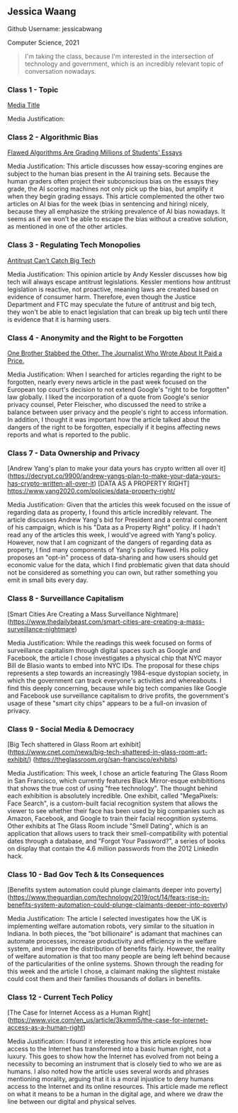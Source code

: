 
## Jessica Waang
Github Username: jessicabwang

Computer Science, 2021

> I'm taking the class, because I'm interested in the intersection of technology and government, which is an incredibly relevant topic of conversation nowadays.


### Class 1 - Topic

[Media Title](link.com/to-media)

Media Justification:

### Class 2 - Algorithmic Bias

[Flawed Algorithms Are Grading Millions of Students' Essays](https://www.vice.com/en_us/article/pa7dj9/flawed-algorithms-are-grading-millions-of-students-essays)

Media Justification: This article discusses how essay-scoring engines are subject to the human bias present in the AI training sets. Because the human graders often project their subconscious bias on the essays they grade, the AI scoring machines not only pick up the bias, but amplify it when they begin grading essays. This article complemented the other two articles on AI bias for the week (bias in sentencing and hiring) nicely, because they all emphasize the striking prevalence of AI bias nowadays. It seems as if we won't be able to escape the bias without a creative solution, as mentioned in one of the other articles.

### Class 3 - Regulating Tech Monopolies

[Antitrust Can’t Catch Big Tech](https://www.wsj.com/articles/antitrust-cant-catch-big-tech-11568577387)

Media Justification: This opinion article by Andy Kessler discusses how big tech will always escape antitrust legislations. Kessler mentions how antitrust legislation is reactive, not proactive, meaning laws are created based on evidence of consumer harm. Therefore, even though the Justice Department and FTC may speculate the future of antitrust and big tech, they won't be able to enact legislation that can break up big tech until there is evidence that it is harming users.

### Class 4 - Anonymity and the Right to be Forgotten

[One Brother Stabbed the Other. The Journalist Who Wrote About It Paid a Price.](https://www.nytimes.com/2019/09/23/technology/right-to-be-forgotten-law-europe.html)

Media Justification: When I searched for articles regarding the right to be forgotten, nearly every news article in the past week focused on the European top court's decision to not extend Google's "right to be forgotten" law globally. I liked the incorporation of a quote from Google's senior privacy counsel, Peter Fleischer, who discussed the need to strike a balance between user privacy and the people's right to access information. In addition, I thought it was important how the article talked about the dangers of the right to be forgotten, especially if it begins affecting news reports and what is reported to the public.

### Class 7 - Data Ownership and Privacy

[Andrew Yang's plan to make your data yours has crypto written all over it]
(https://decrypt.co/9900/andrew-yangs-plan-to-make-your-data-yours-has-crypto-written-all-over-it)
[DATA AS A PROPERTY RIGHT]
https://www.yang2020.com/policies/data-property-right/

Media Justification: Given that the articles this week focused on the issue of regarding data as property, I found this article incredibly relevant. The article discusses Andrew Yang's bid for President and a central component of his campaign, which is his "Data as a Property Right" policy. If I hadn't read any of the articles this week, I would've agreed with Yang's policy. However, now that I am cognizant of the dangers of regarding data as property, I find many components of Yang's policy flawed. His policy proposes an "opt-in" process of data-sharing and how users should get economic value for the data, which I find problematic given that data should not be considered as something you can own, but rather something you emit in small bits every day.

### Class 8 - Surveillance Capitalism

[Smart Cities Are Creating a Mass Surveillance Nightmare]
(https://www.thedailybeast.com/smart-cities-are-creating-a-mass-surveillance-nightmare)

Media Justification: While the readings this week focused on forms of surveillance capitalism through digital spaces such as Google and Facebook, the article I chose investigates a physical chip that NYC mayor Bill de Blasio wants to embed into NYC IDs. The proposal for these chips represents a step towards an increasingly 1984-esque dystopian society, in which the government can track everyone's activities and whereabouts. I find this deeply concerning, because while big tech companies like Google and Facebook use surveillance capitalism to drive profits, the government's usage of these "smart city chips" appears to be a full-on invasion of privacy.

### Class 9 - Social Media & Democracy

[Big Tech shattered in Glass Room art exhibit]
(https://www.cnet.com/news/big-tech-shattered-in-glass-room-art-exhibit/)
(https://theglassroom.org/san-francisco/exhibits)

Media Justification: This week, I chose an article featuring The Glass Room in San Francisco, which currently features Black Mirror-esque exhibititions that shows the true cost of using "free technology". The thought behind each exhibition is absolutely incredible. One exhibit, called "MegaPixels: Face Search", is a custom-built facial recognition system that allows the viewer to see whether their face has been used by big companies such as Amazon, Facebook, and Google to train their facial recognition systems. Other exhibits at The Glass Room include "Smell Dating", which is an application that allows users to track their smell-compatibility with potential dates through a database, and "Forgot Your Password?", a series of books on display that contain the 4.6 million passwords from the 2012 LinkedIn hack.

### Class 10 - Bad Gov Tech & Its Consequences

[Benefits system automation could plunge claimants deeper into poverty]
(https://www.theguardian.com/technology/2019/oct/14/fears-rise-in-benefits-system-automation-could-plunge-claimants-deeper-into-poverty)

Media Justification: The article I selected investigates how the UK is implementing welfare automation robots, very similar to the situation in Indiana. In both pieces, the "bot billionaire" is adamant that machines can automate processes, increase productivity and efficiency in the welfare system, and improve the distribution of benefits fairly. However, the reality of welfare automation is that too many people are being left behind because of the particularities of the online systems. Shown through the reading for this week and the article I chose, a claimant making the slightest mistake could cost them and their families thousands of dollars in benefits.

### Class 12 - Current Tech Policy

[The Case for Internet Access as a Human Right]
(https://www.vice.com/en_us/article/3kxmm5/the-case-for-internet-access-as-a-human-right)

Media Justification: I found it interesting how this article explores how access to the Internet has transformed into a basic human right, not a luxury. This goes to show how the Internet has evolved from not being a necessity to becoming an instrument that is closely tied to who we are as humans. I also noted how the article uses several words and phrases mentioning morality, arguing that it is a moral injustice to deny humans access to the Internet and its online resources. This article made me reflect on what it means to be a human in the digital age, and where we draw the line between our digital and physical selves.
